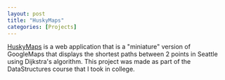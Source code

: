 ```yaml
---
layout: post
title: "HuskyMaps"
categories: [Projects]
---
```


[HuskyMaps](https://huskymaps-jitli98.herokuapp.com/map.html) is a web application that is a "miniature" version of GoogleMaps that displays the shortest paths between 2 points in Seattle using Dijkstra's algorithm. This project was made as part of the DataStructures course that I took in college.




